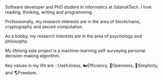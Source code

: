 <!--
**stanbar/stanbar** is a ✨ _special_ ✨ repository because its `README.md` (this file) appears on your GitHub profile.

Here are some ideas to get you started:

- 🔭 I’m currently working on ...
- 🌱 I’m currently learning ...
- 👯 I’m looking to collaborate on ...
- 🤔 I’m looking for help with ...
- 💬 Ask me about ...
- 📫 How to reach me: ...
- 😄 Pronouns: ...
- ⚡ Fun fact: ...
-->

Software developer and PhD student in informatics at GdanskTech. I love reading, thinking, writing and programming.

Professionally, my research interests are in the area of blockchains, cryptography and secure computation.

As a hobby, my research interests are in the area of psychology and philosophy.

My lifelong side project is a machine-learning self-surveying personal decision-making algorithm.

Key values in my life are 💡Usefulness, 🏍️Efficiency, 🧠Openness, 🍎Simplicity, and 🌎Freedom.
